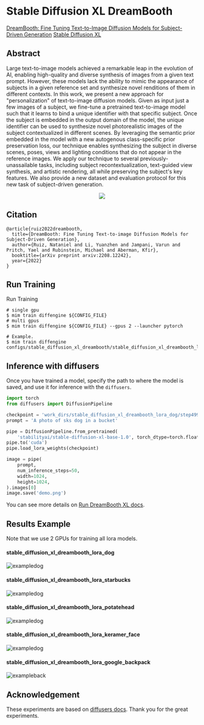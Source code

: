# Stable Diffusion XL DreamBooth

[DreamBooth: Fine Tuning Text-to-Image Diffusion Models for Subject-Driven Generation](https://arxiv.org/abs/2208.12242)
[Stable Diffusion XL](https://arxiv.org/abs/2307.01952)

## Abstract

Large text-to-image models achieved a remarkable leap in the evolution of AI, enabling high-quality and diverse synthesis of images from a given text prompt. However, these models lack the ability to mimic the appearance of subjects in a given reference set and synthesize novel renditions of them in different contexts. In this work, we present a new approach for "personalization" of text-to-image diffusion models. Given as input just a few images of a subject, we fine-tune a pretrained text-to-image model such that it learns to bind a unique identifier with that specific subject. Once the subject is embedded in the output domain of the model, the unique identifier can be used to synthesize novel photorealistic images of the subject contextualized in different scenes. By leveraging the semantic prior embedded in the model with a new autogenous class-specific prior preservation loss, our technique enables synthesizing the subject in diverse scenes, poses, views and lighting conditions that do not appear in the reference images. We apply our technique to several previously-unassailable tasks, including subject recontextualization, text-guided view synthesis, and artistic rendering, all while preserving the subject's key features. We also provide a new dataset and evaluation protocol for this new task of subject-driven generation.

<div align=center>
<img src="https://github.com/okotaku/dethub/assets/24734142/33b1953d-ce42-4f9a-bcbc-87050cfe4f6f"/>
</div>

## Citation

```
@article{ruiz2022dreambooth,
  title={DreamBooth: Fine Tuning Text-to-image Diffusion Models for Subject-Driven Generation},
  author={Ruiz, Nataniel and Li, Yuanzhen and Jampani, Varun and Pritch, Yael and Rubinstein, Michael and Aberman, Kfir},
  booktitle={arXiv preprint arxiv:2208.12242},
  year={2022}
}
```

## Run Training

Run Training

```
# single gpu
$ mim train diffengine ${CONFIG_FILE}
# multi gpus
$ mim train diffengine ${CONFIG_FILE} --gpus 2 --launcher pytorch

# Example.
$ mim train diffengine configs/stable_diffusion_xl_dreambooth/stable_diffusion_xl_dreambooth_lora_dog.py
```

## Inference with diffusers

Once you have trained a model, specify the path to where the model is saved, and use it for inference with the `diffusers`.

```py
import torch
from diffusers import DiffusionPipeline

checkpoint = 'work_dirs/stable_diffusion_xl_dreambooth_lora_dog/step499'
prompt = 'A photo of sks dog in a bucket'

pipe = DiffusionPipeline.from_pretrained(
    'stabilityai/stable-diffusion-xl-base-1.0', torch_dtype=torch.float16)
pipe.to('cuda')
pipe.load_lora_weights(checkpoint)

image = pipe(
    prompt,
    num_inference_steps=50,
    width=1024,
    height=1024,
).images[0]
image.save('demo.png')
```

You can see more details on [Run  DreamBooth XL docs](../../docs/source/run_guides/run_dreambooth_xl.md#inference-with-diffusers).

## Results Example

Note that we use 2 GPUs for training all lora models.

#### stable_diffusion_xl_dreambooth_lora_dog

![exampledog](https://github.com/okotaku/diffengine/assets/24734142/ae1e4072-d2a3-445a-b11f-23d1f178a029)

#### stable_diffusion_xl_dreambooth_lora_starbucks

![exampledog](https://github.com/okotaku/diffengine/assets/24734142/5a334ec6-db7f-40c0-9f20-3541ab70092f)

#### stable_diffusion_xl_dreambooth_lora_potatehead

![exampledog](https://github.com/okotaku/diffengine/assets/24734142/84c10261-64bd-4428-9c1b-41fb62b9279d)

#### stable_diffusion_xl_dreambooth_lora_keramer_face

![exampledog](https://github.com/okotaku/diffengine/assets/24734142/17696122-f0d4-4d61-8be9-ecc4688a33cb)

#### stable_diffusion_xl_dreambooth_lora_google_backpack

![exampleback](https://github.com/okotaku/diffengine/assets/24734142/3dd06582-0eb6-4a10-a065-af5e3d452878)

## Acknowledgement

These experiments are based on [diffusers docs](https://github.com/huggingface/diffusers/blob/main/examples/dreambooth/README_sdxl.md). Thank you for the great experiments.
